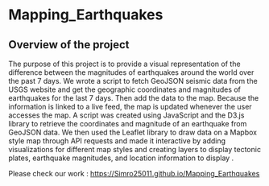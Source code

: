 # Mapping_Earthquakes

## Overview of the project

The purpose of this project is to provide a visual representation of the difference between the magnitudes of earthquakes around the world over the past 7 days. We wrote a script to fetch GeoJSON seismic data from the USGS website and get the geographic coordinates and magnitudes of earthquakes for the last 7 days. Then add the data to the map. Because the information is linked to a live feed, the map is updated whenever the user accesses the map. A script was created using JavaScript and the D3.js library to retrieve the coordinates and magnitude of an earthquake from GeoJSON data. We then used the Leaflet library to draw data on a Mapbox style map through API requests and made it interactive by adding visualizations for different map styles and creating layers to display tectonic plates, earthquake magnitudes, and location information to display .

Please check our work : https://Simro25011.github.io/Mapping_Earthquakes
